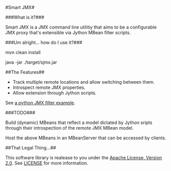 #Smart JMX#

###What is it?###

Smart JMX is a JMX command line utilitiy that aims to be a configurable JMX proxy that's
extensible via Jython MBean filter scripts.

###Um alright... how do I use it?###

mvn clean install

java -jar ./target/sjmx.jar


##The Features##

* Track multiple remote locations and allow switching between them.
* Introspect remote JMX properties.
* Allow extension through Jython scripts.

See [a python JMX filter example](https://github.com/zinic/sjmx/blob/master/PythonFilterExample.py).

###TODO###

Build (dynamic) MBeans that reflect a model dictated by Jython sripts through their introspection of
the remote JMX MBean model.

Host the above MBeans in an MBeanServer that can be accessed by clients.

##That Legal Thing...##

This software library is realease to you under the [Apache License, Version 2.0](http://www.apache.org/licenses/LICENSE-2.0.html). See [LICENSE](https://github.com/zinic/sjmx/blob/master/LICENSE) for more information.
